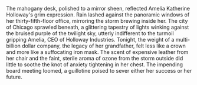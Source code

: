 The mahogany desk, polished to a mirror sheen, reflected Amelia Katherine Holloway's grim expression.  Rain lashed against the panoramic windows of her thirty-fifth-floor office, mirroring the storm brewing inside her.  The city of Chicago sprawled beneath, a glittering tapestry of lights winking against the bruised purple of the twilight sky, utterly indifferent to the turmoil gripping Amelia, CEO of Holloway Industries.  Tonight, the weight of a multi-billion dollar company, the legacy of her grandfather, felt less like a crown and more like a suffocating iron mask.  The scent of expensive leather from her chair and the faint, sterile aroma of ozone from the storm outside did little to soothe the knot of anxiety tightening in her chest.  The impending board meeting loomed, a guillotine poised to sever either her success or her future.
